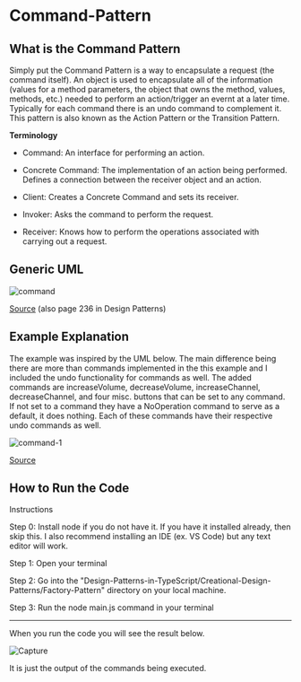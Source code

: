# Command-Pattern

## What is the Command Pattern
Simply put the Command Pattern is a way to encapsulate a request (the command itself). An object is used to encapsulate all of the information (values for a method parameters, the object that owns the method, values, methods, etc.) needed to perform an action/trigger an evernt at a later time. Typically for each command there is an undo command to complement it. This pattern is also known as the Action Pattern or the Transition Pattern.

**Terminology**
  - Command: An interface for performing an action.

  - Concrete Command: The implementation of an action being performed. Defines a connection between the receiver object and an action.

  - Client: Creates a Concrete Command and sets its receiver. 

  - Invoker: Asks the command to perform the request.

  - Receiver: Knows how to perform the operations associated with carrying out a request.

## Generic UML
![command](https://github.com/Hagnap/Design-Patterns-in-TypeScript/assets/60297426/594a10a2-dae5-4364-b5f7-0aa46929a831)

[Source](https://www.cs.mcgill.ca/~hv/classes/CS400/01.hchen/doc/command/command.html) (also page 236 in Design Patterns)

## Example Explanation

The example was inspired by the UML below. The main difference being there are more than commands implemented in the this example and I included the undo functionality for commands as well. The added commands are increaseVolume, decreaseVolume, increaseChannel, decreaseChannel, and four misc. buttons that can be set to any command. If not set to a command they have a NoOperation command to serve as a default, it does nothing. Each of these commands have their respective undo commands as well. 

![command-1](https://github.com/Hagnap/Design-Patterns-in-TypeScript/assets/60297426/969cf334-ecfd-475a-8b8f-40d71a88185d)

[Source](https://www.google.com/url?sa=i&url=https%3A%2F%2Fanjanashankar.com%2F2021%2F08%2F01%2Fcommand-design-pattern-implementation-in-java%2F&psig=AOvVaw0hzR5p7g5JsGWxuazdh9if&ust=1696163862164000&source=images&cd=vfe&opi=89978449&ved=0CBAQjRxqFwoTCIi6tfas0oEDFQAAAAAdAAAAABAJ)


## How to Run the Code

Instructions

Step 0: Install node if you do not have it. If you have it installed already, then skip this. I also recommend installing an IDE (ex. VS Code) but any text editor will work.

Step 1: Open your terminal

Step 2: Go into the "Design-Patterns-in-TypeScript/Creational-Design-Patterns/Factory-Pattern" directory on your local machine.

Step 3: Run the node main.js command in your terminal

------------------------------------------------------------------------

When you run the code you will see the result below.

![Capture](https://github.com/Hagnap/Design-Patterns-in-TypeScript/assets/60297426/046b2768-490f-470e-a6da-c6dca39a6767)

It is just the output of the commands being executed.
